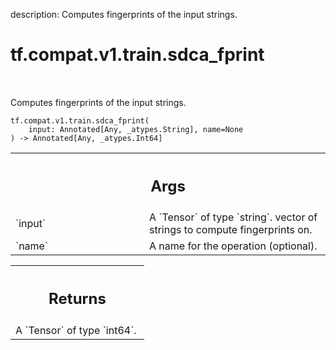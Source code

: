 description: Computes fingerprints of the input strings.

<div itemscope itemtype="http://developers.google.com/ReferenceObject">
<meta itemprop="name" content="tf.compat.v1.train.sdca_fprint" />
<meta itemprop="path" content="Stable" />
</div>

# tf.compat.v1.train.sdca_fprint

<!-- Insert buttons and diff -->

<table class="tfo-notebook-buttons tfo-api nocontent" align="left">

</table>



Computes fingerprints of the input strings.


<pre class="devsite-click-to-copy prettyprint lang-py tfo-signature-link">
<code>tf.compat.v1.train.sdca_fprint(
    input: Annotated[Any, _atypes.String], name=None
) -> Annotated[Any, _atypes.Int64]
</code></pre>



<!-- Placeholder for "Used in" -->


<!-- Tabular view -->
 <table class="responsive fixed orange">
<colgroup><col width="214px"><col></colgroup>
<tr><th colspan="2"><h2 class="add-link">Args</h2></th></tr>

<tr>
<td>
`input`<a id="input"></a>
</td>
<td>
A `Tensor` of type `string`.
vector of strings to compute fingerprints on.
</td>
</tr><tr>
<td>
`name`<a id="name"></a>
</td>
<td>
A name for the operation (optional).
</td>
</tr>
</table>



<!-- Tabular view -->
 <table class="responsive fixed orange">
<colgroup><col width="214px"><col></colgroup>
<tr><th colspan="2"><h2 class="add-link">Returns</h2></th></tr>
<tr class="alt">
<td colspan="2">
A `Tensor` of type `int64`.
</td>
</tr>

</table>

